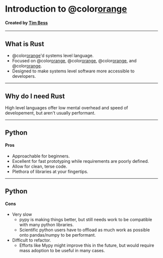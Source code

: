 <!-- $theme: gaia -->

# Introduction to @color[orange](**Rust**)
#### Created by [Tim Bess](https://github.com/tdbgamer)


---

## What is Rust
- @color[orange](**Non-GC**)'d systems level language.
- Focused on @color[orange](**safety**), @color[orange](**performance**), @color[orange](**concurrency**), and @color[orange](**interoperability**).
- Designed to make systems level software more accessible to developers.

---

## Why do I need Rust
High level languages offer low mental overhead and speed of developement, but aren't usually performant.

---

## Python

#### Pros
- Approachable for beginners.
- Excellent for fast prototyping while requirements are poorly defined.
- Allow for clean, terse code.
- Plethora of libraries at your fingertips.

---

## Python

#### Cons
- Very slow
    - pypy is making things better, but still needs work to be compatible with many python libraries.
    - Scientific python users have to offload as much work as possible onto pandas/numpy to be performant.
- Difficult to refactor.
    - Efforts like Mypy might improve this in the future, but would require mass adoption to be useful in many cases.
